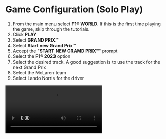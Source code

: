 # Game Configuration (Solo Play)

1. From the main menu select **F1® WORLD**. If this is the first time playing the game, skip through the tutorials.
2. Click **PLAY**
3. Select **GRAND PRIX™**
4. Select **Start new Grand Prix™**
5. Accept the "**START NEW GRAMD PRIX™**" prompt
6. Select the **F1® 2023** option
7. Select the desired track. A good suggestion is to use the track for the next Grand Prix
8. Select the McLaren team
9. Select Lando Norris for the driver

![type:video](../assets/screenshots/f1_2023.mp4)
